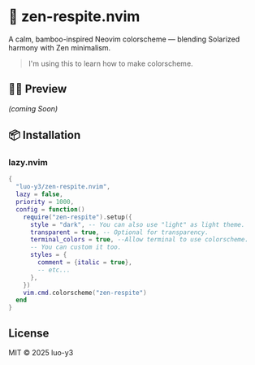 # 🌿 zen-respite.nvim

A calm, bamboo-inspired Neovim colorscheme — blending Solarized harmony with Zen minimalism.

> I'm using this to learn how to make colorscheme.

## 🧘‍♀️ Preview

_(coming Soon)_

## 📦 Installation

### lazy.nvim

```lua
{
  "luo-y3/zen-respite.nvim",
  lazy = false,
  priority = 1000,
  config = function()
    require("zen-respite").setup({
      style = "dark", -- You can also use "light" as light theme.
      transparent = true, -- Optional for transparency.
      terminal_colors = true, --Allow terminal to use colorscheme.
      -- You can custom it too.
      styles = {
        comment = {italic = true},
        -- etc...
      },
    })
    vim.cmd.colorscheme("zen-respite")
  end
}
```

## License

MIT © 2025 luo-y3
